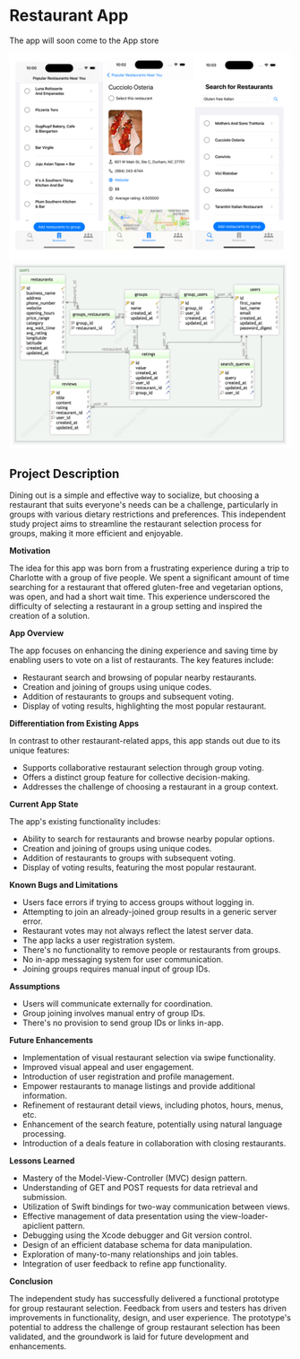 # Restaurant App

The app will soon come to the App store


![App Image](./app.png)
![App Image](./db_schema.png)


## Project Description

Dining out is a simple and effective way to socialize, but choosing a restaurant that suits everyone's needs can be a challenge, particularly in groups with various dietary restrictions and preferences. This independent study project aims to streamline the restaurant selection process for groups, making it more efficient and enjoyable.

**Motivation**

The idea for this app was born from a frustrating experience during a trip to Charlotte with a group of five people. We spent a significant amount of time searching for a restaurant that offered gluten-free and vegetarian options, was open, and had a short wait time. This experience underscored the difficulty of selecting a restaurant in a group setting and inspired the creation of a solution.

**App Overview**

The app focuses on enhancing the dining experience and saving time by enabling users to vote on a list of restaurants. The key features include:

- Restaurant search and browsing of popular nearby restaurants.
- Creation and joining of groups using unique codes.
- Addition of restaurants to groups and subsequent voting.
- Display of voting results, highlighting the most popular restaurant.

**Differentiation from Existing Apps**

In contrast to other restaurant-related apps, this app stands out due to its unique features:

- Supports collaborative restaurant selection through group voting.
- Offers a distinct group feature for collective decision-making.
- Addresses the challenge of choosing a restaurant in a group context.

**Current App State**

The app's existing functionality includes:

- Ability to search for restaurants and browse nearby popular options.
- Creation and joining of groups using unique codes.
- Addition of restaurants to groups with subsequent voting.
- Display of voting results, featuring the most popular restaurant.

**Known Bugs and Limitations**

- Users face errors if trying to access groups without logging in.
- Attempting to join an already-joined group results in a generic server error.
- Restaurant votes may not always reflect the latest server data.
- The app lacks a user registration system.
- There's no functionality to remove people or restaurants from groups.
- No in-app messaging system for user communication.
- Joining groups requires manual input of group IDs.

**Assumptions**

- Users will communicate externally for coordination.
- Group joining involves manual entry of group IDs.
- There's no provision to send group IDs or links in-app.

**Future Enhancements**

- Implementation of visual restaurant selection via swipe functionality.
- Improved visual appeal and user engagement.
- Introduction of user registration and profile management.
- Empower restaurants to manage listings and provide additional information.
- Refinement of restaurant detail views, including photos, hours, menus, etc.
- Enhancement of the search feature, potentially using natural language processing.
- Introduction of a deals feature in collaboration with closing restaurants.

**Lessons Learned**

- Mastery of the Model-View-Controller (MVC) design pattern.
- Understanding of GET and POST requests for data retrieval and submission.
- Utilization of Swift bindings for two-way communication between views.
- Effective management of data presentation using the view-loader-apiclient pattern.
- Debugging using the Xcode debugger and Git version control.
- Design of an efficient database schema for data manipulation.
- Exploration of many-to-many relationships and join tables.
- Integration of user feedback to refine app functionality.

**Conclusion**

The independent study has successfully delivered a functional prototype for group restaurant selection. Feedback from users and testers has driven improvements in functionality, design, and user experience. The prototype's potential to address the challenge of group restaurant selection has been validated, and the groundwork is laid for future development and enhancements.
